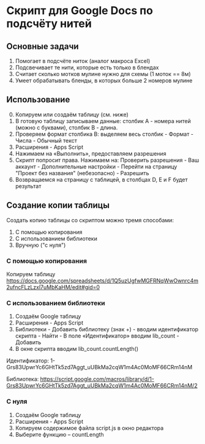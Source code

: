 # Скрипт для Google Docs по подсчёту нитей

## Основные задачи

1. Помогает в подсчёте ниток (аналог макроса Excel)
2. Подсвечивает те нити, которые есть только в блендах
3. Считает сколько мотков мулине нужно для схемы (1 моток == 8м)
4. Умеет обрабатывать бленды, в которых больше 2 номеров мулине

## Использование

0. Копируем или создаём таблицу (см. ниже)
1. В готовую таблицу записываем данные: столбик A - номера нитей (можно с буквами), столбик B - длина.
2. Проверяем формат столбика В: выделяем весь столбик - Формат - Числа - Обычный текст
3. Расширения - Apps Script
4. Нажимаем на «Выполнить», предоставляем разрешения
5. Скрипт попросит права. Нажимаем на: Проверить разрешения - Ваш аккаунт - Дополнительные настройки - Перейти на страницу "Проект без названия" (небезопасно) - Разрешить
6. Возвращаемся на страницу с таблицей, в столбцах D, E и F  будет результат

## Создание копии таблицы

Создать копию таблицы со скриптом можно тремя способами:
1. С помощью копирования
2. С использованием библиотеки
3. Вручную ("с нуля")

### С помощью копирования

Копируем таблицу https://docs.google.com/spreadsheets/d/1Q5uzUgfwMGFRNqWwOwnrc4m2ufncFLzLzxl7uMbKaHM/edit#gid=0

### С использованием библиотеки

1. Создаём Google таблицу
2. Расширения - Apps Script
3. Библиотеки - Добавить библиотеку (знак +) - вводим идентификатор скрипта - Найти - В поле «Идентификатор» вводим lib_count - Добавить
4. В окне скрипта вводим lib_count.countLength()

Идентификатор: 
1-Grs83UpwrYc6GHtTk5zd7Aggt_uUBkMa2cqW1m4Ac0MoMF66CRm14nM

Библиотека:
https://script.google.com/macros/library/d/1-Grs83UpwrYc6GHtTk5zd7Aggt_uUBkMa2cqW1m4Ac0MoMF66CRm14nM/2

### С нуля

1. Создаём Google таблицу
2. Расширения - Apps Script
3. Копируем содержимое файла script.js в окно редактора
4. Выберите функцию – countLength
